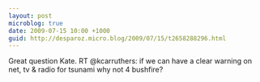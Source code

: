 ```yaml
---
layout: post
microblog: true
date: 2009-07-15 10:00 +1000
guid: http://desparoz.micro.blog/2009/07/15/t2658288296.html
---
```

Great question Kate. RT @kcarruthers: if  we can have a clear warning on net, tv &amp; radio for tsunami why not 4 bushfire?
